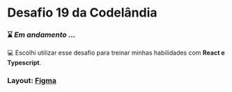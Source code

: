 # Desafio 19 da Codelândia

### :hourglass: _Em andamento ..._

:computer: Escolhi utilizar esse desafio para treinar minhas habilidades com **React e Typescript**.

### Layout: [Figma](https://www.figma.com/file/Yb9IBH56g7T1hdIyZ3BMNO/Desafios---Codel%C3%A2ndia?node-id=41733%3A754)
